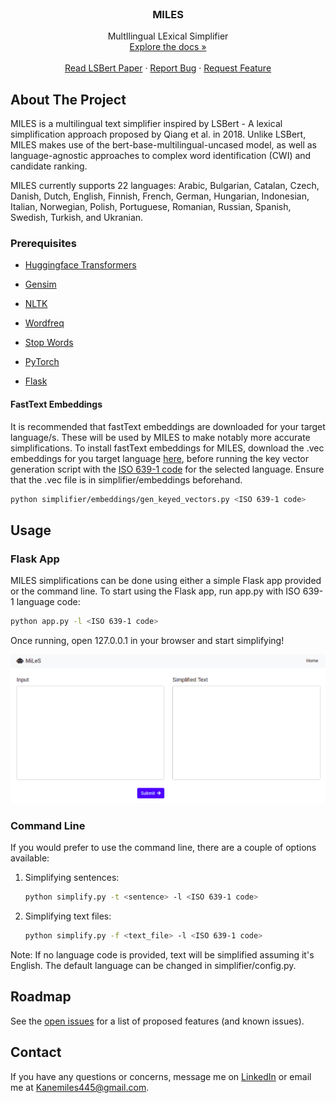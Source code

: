 <!-- PROJECT LOGO -->
<br />
<p align="center">

  <h3 align="center">MILES</h3>

  <p align="center">
    MultIlingual LExical Simplifier
    <br />
    <a href="https://github.com/Kvasirs/MILES"><inspectistrong>Explore the docs »</strong></a>
    <br />
    <br />
    <a href="https://arxiv.org/abs/2006.14939">Read LSBert Paper</a>
    ·
    <a href="https://github.com/Kvasirs/MILES/issues">Report Bug</a>
    ·
    <a href="https://github.com/Kvasirs/MILES/issues">Request Feature</a>
  </p>
</p>

<!-- ABOUT THE PROJECT -->
## About The Project

MILES is a multilingual text simplifier inspired by LSBert - A lexical simplification approach proposed by Qiang et al. in 2018. Unlike LSBert, MILES makes use of the bert-base-multilingual-uncased model, as well as language-agnostic approaches to complex word identification (CWI) and candidate ranking.

MILES currently supports 22 languages: Arabic, Bulgarian, Catalan, Czech, Danish, Dutch, English, Finnish, French, German, Hungarian, Indonesian, Italian, Norwegian, Polish, Portuguese, Romanian, Russian, Spanish, Swedish, Turkish, and Ukranian. 

### Prerequisites

* [Huggingface Transformers](https://huggingface.co/transformers/)

* [Gensim](https://radimrehurek.com/gensim/)

* [NLTK](https://www.nltk.org/)

* [Wordfreq](https://pypi.org/project/wordfreq/)

* [Stop Words](https://pypi.org/project/stop-words/)

* [PyTorch](https://pytorch.org/)

* [Flask](https://flask.palletsprojects.com/en/1.1.x/)

#### FastText Embeddings

It is recommended that fastText embeddings are downloaded for your target language/s. These will be used by MILES to make notably more accurate simplifications. To install fastText embeddings for MILES, download the .vec embeddings for you target language [here](https://fasttext.cc/docs/en/crawl-vectors.html), before running the key vector generation script with the [ISO 639-1 code](https://en.wikipedia.org/wiki/List_of_ISO_639-1_codes) for the selected language. Ensure that the .vec file is in simplifier/embeddings beforehand.

```sh
python simplifier/embeddings/gen_keyed_vectors.py <ISO 639-1 code>
```  

## Usage

### Flask App

MILES simplifications can be done using either a simple Flask app provided or the command line. To start using the Flask app, run app.py with ISO 639-1 language code:
```sh
python app.py -l <ISO 639-1 code>
```

Once running, open 127.0.0.1 in your browser and start simplifying!  

<img src="images/web_app.png" alt="flask app">

### Command Line

If you would prefer to use the command line, there are a couple of options available:

1. Simplifying sentences:
    ```sh
    python simplify.py -t <sentence> -l <ISO 639-1 code>
    ```

2. Simplifying text files:
    ```sh
    python simplify.py -f <text_file> -l <ISO 639-1 code>
    ```

Note: If no language code is provided, text will be simplified assuming it's English. The default language can be changed in simplifier/config.py.

<!-- ROADMAP -->
## Roadmap

See the [open issues](https://https://github.com/Kvasirs/MILES/issues) for a list of proposed features (and known issues).

<!-- CONTACT -->
## Contact

If you have any questions or concerns, message me on [LinkedIn](https://www.linkedin.com/in/kane-miles-dev/) or email me at Kanemiles445@gmail.com.
